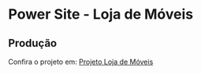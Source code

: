 # Power Site - Loja de Móveis

## Produção

Confira o projeto em:
[Projeto Loja de Móveis](https://lojamoveis.netlify.app)